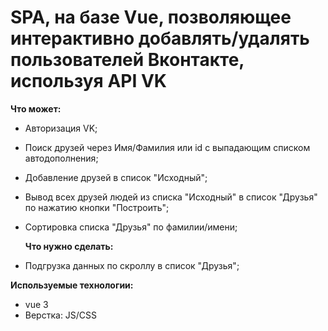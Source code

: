 # SPA, на базе Vue, позволяющее интерактивно добавлять/удалять пользователей Вконтакте, используя API VK

**Что может:**

- Авторизация VK;
- Поиск друзей через Имя/Фамилия или id с выпадающим списком автодополнения;
- Добавление друзей в список "Исходный";
- Вывод всех друзей людей из списка "Исходный" в список "Друзья" по нажатию кнопки "Построить";
- Сортировка списка "Друзья" по фамилии/имени;

  **Что нужно сделать:**

- Подгрузка данных по скроллу в список "Друзья";

**Используемые технологии:**

- vue 3
- Версткa: JS/CSS

